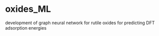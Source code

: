 # oxides_ML
development of graph neural network for rutile oxides for predicting DFT adsorption energies
